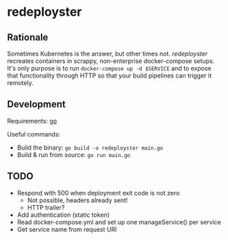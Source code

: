 # redeployster


## Rationale

Sometimes Kubernetes is the answer, but other times not. _redeployster_ recreates containers in scrappy, non-enterprise docker-compose setups. It's only purpose is to run `docker-compose up -d $SERVICE` and to expose that functionality through HTTP so that your build pipelines can trigger it remotely.

## Development

Requirements: [go](https://golang.org)

Useful commands:

- Build the binary: `go build -o redeployster main.go`
- Build & run from source: `go run main.go`

## TODO

 * Respond with 500 when deployment exit code is not zero
   * Not possible, headers already sent!
   * HTTP trailer?
 * Add authentication (static token)
 * Read docker-compose.yml and set up one manageService() per service
 * Get service name from request URI
